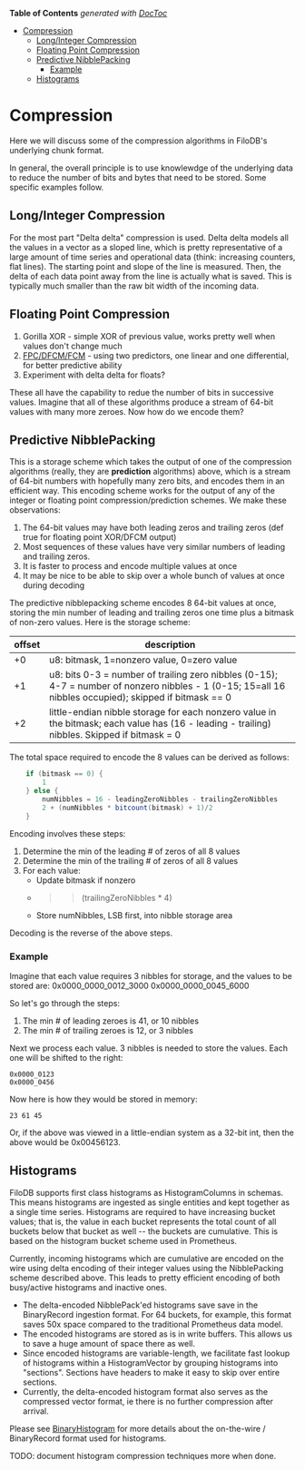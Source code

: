 <!-- START doctoc generated TOC please keep comment here to allow auto update -->
<!-- DON'T EDIT THIS SECTION, INSTEAD RE-RUN doctoc TO UPDATE -->
**Table of Contents**  *generated with [DocToc](https://github.com/thlorenz/doctoc)*

- [Compression](#compression)
  - [Long/Integer Compression](#longinteger-compression)
  - [Floating Point Compression](#floating-point-compression)
  - [Predictive NibblePacking](#predictive-nibblepacking)
    - [Example](#example)
  - [Histograms](#histograms)

<!-- END doctoc generated TOC please keep comment here to allow auto update -->

# Compression

Here we will discuss some of the compression algorithms in FiloDB's underlying chunk format.

In general, the overall principle is to use knowlewdge of the underlying data to reduce the number of bits and bytes that need to be stored.  Some specific examples follow.

## Long/Integer Compression

For the most part "Delta delta" compression is used.  Delta delta models all the values in a vector as a sloped line, which is pretty representative of a large amount of time series and operational data (think: increasing counters, flat lines).  The starting point and slope of the line is measured.  Then, the delta of each data point away from the line is actually what is saved.  This is typically much smaller than the raw bit width of the incoming data.

## Floating Point Compression

1. Gorilla XOR - simple XOR of previous value, works pretty well when values don't change much
2. [FPC/DFCM/FCM](https://userweb.cs.txstate.edu/~burtscher/papers/tr06.pdf) - using two predictors, one linear and one differential, for better predictive ability
3. Experiment with delta delta for floats?

These all have the capability to redue the number of bits in successive values.  Imagine that all of these algorithms produce a stream of 64-bit values with many more zeroes.  Now how do we encode them?

## Predictive NibblePacking

This is a storage scheme which takes the output of one of the compression algorithms (really, they are **prediction** algorithms) above, which is a stream of 64-bit numbers with hopefully many zero bits, and encodes them in an efficient way.  This encoding scheme works for the output of any of the integer or floating point compression/prediction schemes.  We make these observations:

1. The 64-bit values may have both leading zeros and trailing zeros (def true for floating point XOR/DFCM output)
2. Most sequences of these values have very similar numbers of leading and trailing zeros.  
3. It is faster to process and encode multiple values at once
4. It may be nice to be able to skip over a whole bunch of values at once during decoding

The predictive nibblepacking scheme encodes 8 64-bit values at once, storing the min number of leading and trailing zeros one time plus a bitmask of non-zero values.  Here is the storage scheme:

| offset | description |
| ------ | ----------- |
| +0     | u8: bitmask, 1=nonzero value, 0=zero value  |
| +1     | u8: bits 0-3 = number of trailing zero nibbles (0-15); 4-7 = number of nonzero nibbles - 1 (0-15; 15=all 16 nibbles occupied); skipped if bitmask == 0  |
| +2     | little-endian nibble storage for each nonzero value in the bitmask; each value has (16 - leading - trailing) nibbles.  Skipped if bitmask = 0 |

The total space required to encode the 8 values can be derived as follows:

```scala
    if (bitmask == 0) {
        1
    } else {
        numNibbles = 16 - leadingZeroNibbles - trailingZeroNibbles
        2 + (numNibbles * bitcount(bitmask) + 1)/2
    }
```

Encoding involves these steps:
1. Determine the min of the leading # of zeros of all 8 values
2. Determine the min of the trailing # of zeros of all 8 values
3. For each value:
    - Update bitmask if nonzero
    - >> (trailingZeroNibbles * 4)
    - Store numNibbles, LSB first, into nibble storage area

Decoding is the reverse of the above steps.

### Example

Imagine that each value requires 3 nibbles for storage, and the values to be stored are:
    0x0000_0000_0012_3000
    0x0000_0000_0045_6000

So let's go through the steps:
1. The min # of leading zeroes is 41, or 10 nibbles
2. The min # of trailing zeroes is 12, or 3 nibbles

Next we process each value.  3 nibbles is needed to store the values.  Each one will be shifted to the right:

    0x0000_0123
    0x0000_0456

Now here is how they would be stored in memory:

    23 61 45

Or, if the above was viewed in a little-endian system as a 32-bit int, then the above would be 0x00456123.

## Histograms

FiloDB supports first class histograms as HistogramColumns in schemas.  This means histograms are ingested as single entities and kept together as a single time series.  Histograms are required to have increasing bucket values; that is, the value in each bucket represents the total count of all buckets below that bucket as well -- the buckets are cumulative.  This is based on the histogram bucket scheme used in Prometheus.

Currently, incoming histograms which are cumulative are encoded on the wire using delta encoding of their integer values using the NibblePacking scheme described above.  This leads to pretty efficient encoding of both busy/active histograms and inactive ones.
- The delta-encoded NibblePack'ed histograms save save in the BinaryRecord ingestion format.  For 64 buckets, for example, this format saves 50x space compared to the traditional Prometheus data model.
- The encoded histograms are stored as is in write buffers.  This allows us to save a huge amount of space there as well.
- Since encoded histograms are variable-length, we facilitate fast lookup of histograms within a HistogramVector by grouping histograms into "sections".  Sections have headers to make it easy to skip over entire sections.
- Currently, the delta-encoded histogram format also serves as the compressed vector format, ie there is no further compression after arrival.

Please see [BinaryHistogram](../memory/src/main/scala/filodb.memory/format/vectors/HistogramVector.scala) for more details about the on-the-wire / BinaryRecord format used for histograms.

TODO: document histogram compression techniques more when done.
